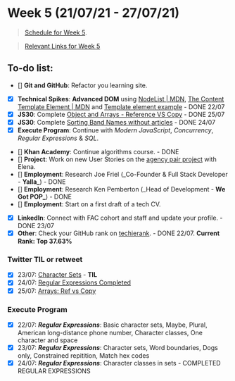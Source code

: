 # Week 5 (21/07/21 - 27/07/21)

> [Schedule for Week 5](https://learn.foundersandcoders.com/course/syllabus/pre-app-6/schedule/).

> [Relevant Links for Week 5](https://mjow1999.github.io/FAC-Links/)

## To-do list:

- [] **Git and GitHub**: Refactor you learning site.
- [x] **Technical Spikes**: **Advanced DOM** using [NodeList | MDN](https://developer.mozilla.org/en-US/docs/Web/API/NodeList), [The Content Template Element | MDN](https://developer.mozilla.org/en-US/docs/Web/HTML/Element/template) and [Template element example](https://codepen.io/oliverjam/pen/yLNEOQO?editors=1010) - DONE 22/07
- [x] **JS30**: Complete [Object and Arrays - Reference VS Copy](https://courses.wesbos.com/account/access/60d7a25c8981fd4f947017c5/view/194129338) - DONE 25/07
- [x] **JS30**: Complete [Sorting Band Names without articles](https://courses.wesbos.com/account/access/60d7a25c8981fd4f947017c5/view/194128929) - DONE 24/07
- [x] **Execute Program**: Continue with _Modern JavaScript_, _Concurrency_, _Regular Expressions_ & _SQL_.
- [] **Khan Academy**: Continue algorithms course. - DONE
- [] **Project**: Work on new User Stories on the [agency pair project](https://github.com/fac22/Michael-Elena-Agency) with Elena.
- [] **Employment**: Research Joe Friel (\_Co-Founder & Full Stack Developer - **Yalla\_**) - DONE
- [] **Employment**: Research Ken Pemberton (\_Head of Development - **We Got POP\_**) - DONE
- [] **Employment**: Start on a first draft of a tech CV.
- [x] **LinkedIn**: Connect with FAC cohort and staff and update your profile. - DONE 23/07
- [x] **Other**: Check your GitHub rank on [techierank](https://techierank.com/#MJOW1999/52b89ade65099d49e9da9876de388acc). - DONE 22/07. **Current Rank: Top 37.63%**

### Twitter TIL or retweet

- [x] 23/07: [Character Sets](https://twitter.com/michWills99/status/1418688312013905920?s=20) - **TIL**
- [x] 24/07: [Regular Expressions Completed](https://twitter.com/michWills99/status/1419066015720280064?s=20)
- [x] 25/07: [Arrays: Ref vs Copy](https://twitter.com/michWills99/status/1419341891062095872?s=20)

### Execute Program

- [x] 22/07: **_Regular Expressions_**: Basic character sets, Maybe, Plural, American long-distance phone number, Character classes, One character and space
- [x] 23/07: **_Regular Expressions_**: Character sets, Word boundaries, Dogs only, Constrained repitition, Match hex codes
- [x] 24/07: **_Regular Expressions_**: Character classes in sets - COMPLETED REGULAR EXPRESSIONS

